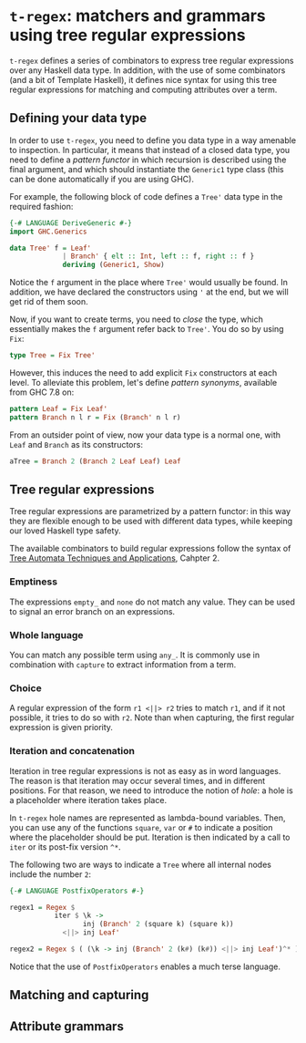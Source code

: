 `t-regex`: matchers and grammars using tree regular expressions
===============================================================

`t-regex` defines a series of combinators to express tree regular
expressions over any Haskell data type. In addition, with the use
of some combinators (and a bit of Template Haskell), it defines
nice syntax for using this tree regular expressions for matching
and computing attributes over a term.

## Defining your data type

In order to use `t-regex`, you need to define you data type in a
way amenable to inspection. In particular, it means that instead
of a closed data type, you need to define a *pattern functor* in
which recursion is described using the final argument, and which
should instantiate the `Generic1` type class (this can be done
automatically if you are using GHC).

For example, the following block of code defines a `Tree'` data
type in the required fashion:
```haskell
{-# LANGUAGE DeriveGeneric #-}
import GHC.Generics

data Tree' f = Leaf'
             | Branch' { elt :: Int, left :: f, right :: f }
             deriving (Generic1, Show)
```
Notice the `f` argument in the place where `Tree'` would usually be
found. In addition, we have declared the constructors using `'` at
the end, but we will get rid of them soon.

Now, if you want to create terms, you need to *close* the type, which
essentially makes the `f` argument refer back to `Tree'`. You do so
by using `Fix`:
```haskell
type Tree = Fix Tree'
```
However, this induces the need to add explicit `Fix` constructors at
each level. To alleviate this problem, let's define *pattern synonyms*,
available from GHC 7.8 on:
```haskell
pattern Leaf = Fix Leaf'
pattern Branch n l r = Fix (Branch' n l r)
```
From an outsider point of view, now your data type is a normal one,
with `Leaf` and `Branch` as its constructors:
```haskell
aTree = Branch 2 (Branch 2 Leaf Leaf) Leaf
```

## Tree regular expressions

Tree regular expressions are parametrized by a pattern functor: in this
way they are flexible enough to be used with different data types,
while keeping our loved Haskell type safety.

The available combinators to build regular expressions follow the syntax
of [Tree Automata Techniques and Applications](http://tata.gforge.inria.fr/),
Cahpter 2.

### Emptiness

The expressions `empty_` and `none` do not match any value. They can be
used to signal an error branch on an expressions.

### Whole language

You can match any possible term using `any_`. It is commonly use in
combination with `capture` to extract information from a term.

### Choice

A regular expression of the form `r1 <||> r2` tries to match `r1`, and if
it not possible, it tries to do so with `r2`. Note than when capturing,
the first regular expression is given priority.

### Iteration and concatenation

Iteration in tree regular expressions is not as easy as in word languages.
The reason is that iteration may occur several times, and in different
positions. For that reason, we need to introduce the notion of *hole*: a
hole is a placeholder where iteration takes place.

In `t-regex` hole names are represented as lambda-bound variables. Then,
you can use any of the functions `square`, `var` or `#` to indicate a
position where the placeholder should be put. Iteration is then indicated
by a call to `iter` or its post-fix version `^*`.

The following two are ways to indicate a `Tree` where all internal nodes
include the number `2`:
```haskell
{-# LANGUAGE PostfixOperators #-}

regex1 = Regex $
           iter $ \k ->
                  inj (Branch' 2 (square k) (square k))
             <||> inj Leaf'

regex2 = Regex $ ( (\k -> inj (Branch' 2 (k#) (k#)) <||> inj Leaf')^* )
```
Notice that the use of `PostfixOperators` enables a much terse language.

## Matching and capturing

## Attribute grammars
